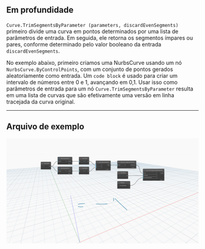 <!--- Autodesk.DesignScript.Geometry.Curve.TrimSegmentsByParameter(curve, parameters, discardEvenSegments) --->
<!--- BZCTQI2SIMCNMSCEHGSQLE6G74ND4ZQRICVGQCLVQ3OGHPBNX5NQ --->
## Em profundidade
`Curve.TrimSegmentsByParameter (parameters, discardEvenSegments)` primeiro divide uma curva em pontos determinados por uma lista de parâmetros de entrada. Em seguida, ele retorna os segmentos ímpares ou pares, conforme determinado pelo valor booleano da entrada `discardEvenSegments`.

No exemplo abaixo, primeiro criamos uma NurbsCurve usando um nó `NurbsCurve.ByControlPoints`, com um conjunto de pontos gerados aleatoriamente como entrada. Um `code block` é usado para criar um intervalo de números entre 0 e 1, avançando em 0,1. Usar isso como parâmetros de entrada para um nó `Curve.TrimSegmentsByParameter` resulta em uma lista de curvas que são efetivamente uma versão em linha tracejada da curva original.
___
## Arquivo de exemplo

![Curve.TrimSegmentsByParameter(parameters, discardEvenSegments)](./BZCTQI2SIMCNMSCEHGSQLE6G74ND4ZQRICVGQCLVQ3OGHPBNX5NQ_img.jpg)
